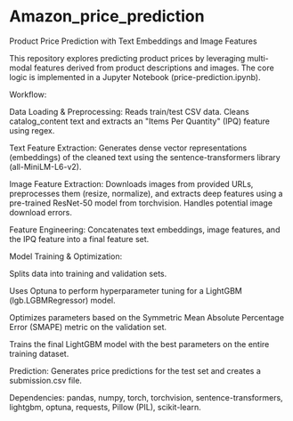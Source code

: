 # Amazon_price_prediction

Product Price Prediction with Text Embeddings and Image Features

This repository explores predicting product prices by leveraging multi-modal features derived from product descriptions and images. The core logic is implemented in a Jupyter Notebook (price-prediction.ipynb).

Workflow:

  Data Loading & Preprocessing: Reads train/test CSV data. Cleans catalog_content text and extracts an "Items Per Quantity" (IPQ) feature using regex.

  Text Feature Extraction: Generates dense vector representations (embeddings) of the cleaned text using the sentence-transformers library (all-MiniLM-L6-v2).

  Image Feature Extraction: Downloads images from provided URLs, preprocesses them (resize, normalize), and extracts deep features using a pre-trained ResNet-50 model from torchvision. Handles potential image download errors.

  Feature Engineering: Concatenates text embeddings, image features, and the IPQ feature into a final feature set.

  Model Training & Optimization:

  Splits data into training and validation sets.

  Uses Optuna to perform hyperparameter tuning for a LightGBM (lgb.LGBMRegressor) model.

  Optimizes parameters based on the Symmetric Mean Absolute Percentage Error (SMAPE) metric on the validation set.

  Trains the final LightGBM model with the best parameters on the entire training dataset.

  Prediction: Generates price predictions for the test set and creates a submission.csv file.

Dependencies: pandas, numpy, torch, torchvision, sentence-transformers, lightgbm, optuna, requests, Pillow (PIL), scikit-learn.

